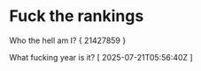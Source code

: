# Fuck the rankings

Who the hell am I?
{ 21427859 }

What fucking year is it?
[ 2025-07-21T05:56:40Z ]
